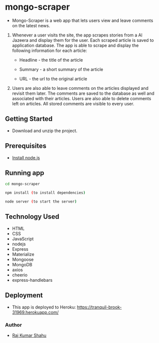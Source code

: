 # mongo-scraper

* Mongo-Scraper is a web app that lets users view and leave comments on the latest news.

1. Whenever a user visits the site, the app scrapes stories from a Al Jazeera and display them for the user. Each scraped article is saved to application database. The app is able to scrape and display the following information for each article:

     * Headline - the title of the article

     * Summary - a short summary of the article

     * URL - the url to the original article

2. Users are also able to leave comments on the articles displayed and revisit them later. The comments are saved to the database as well and associated with their articles. Users are also able to delete comments left on articles. All stored comments are visible to every user.

## Getting Started

* Download and unzip the project.

## Prerequisites

* [Install node.js](https://nodejs.org/en/download/)

## Running app

```sh
cd mongo-scraper

npm install (to install dependencies)

node server (to start the server)

```

## Technology Used

* HTML
* CSS
* JavaScript
* nodejs
* Express
* Materialize
* Mongoose
* MongoDB
* axios
* cheerio
* express-handlebars

## Deployment

* This app is deployed to Heroku:
https://tranquil-brook-31969.herokuapp.com/

### Author

* [Raj Kumar Shahu](https://rajkumarshahu.com)
